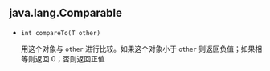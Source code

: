 ## java.lang.Comparable<T>

* `int compareTo(T other)`

    用这个对象与 `other` 进行比较。如果这个对象小于 `other` 则返回负值；如果相等则返回 0；否则返回正值